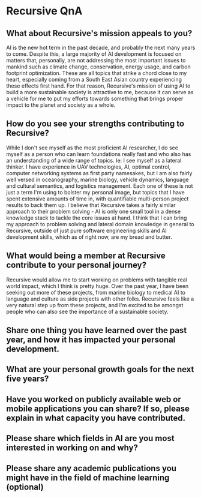 # Recursive QnA
## What about Recursive's mission appeals to you?

AI is the new hot term in the past decade, and probably the next many years to come.
Despite this, a large majority of AI development is focused on matters that, personally, are not addressing the most important issues to mankind such as climate change, conservation, energy usage, and carbon footprint optimization.
These are all topics that strike a chord close to my heart, especially coming from a South East Asian country experiencing these effects first hand.
For that reason, Recursive's mission of using AI to build a more sustainable society is attractive to me, because it can serve as a vehicle for me to put my efforts towards something that brings proper impact to the planet and society as a whole.

## How do you see your strengths contributing to Recursive?

While I don't see myself as the most proficient AI researcher, I do see myself as a person who can learn foundations really fast and who also has an understanding of a wide range of topics. Ie: I see myself as a lateral thinker.
I have experience in UAV technologies, AI, optimal control, computer networking systems as first party namesakes, but I am also fairly well versed in oceanography, marine biology, vehicle dynamics, language and cultural semantics, and logistics management.
Each one of these is not just a term I'm using to bolster my personal image, but topics that I have spent extensive amounts of time in, with quantifiable multi-person project results to back them up.
I believe that Recursive takes a fairly similar approach to their problem solving - AI is only one small tool in a dense knowledge stack to tackle the core issues at hand.
I think that I can bring my approach to problem solving and lateral domain knowledge in general to Recursive, outside of just pure software engineering skills and AI development skills, which as of right now, are my bread and butter.

## What would being a member at Recursive contribute to your personal journey?

Recursive would allow me to start working on problems with tangible real world impact, which I think is pretty huge. Over the past year, I have been seeking out more of these projects, from marine biology to medical AI to language and culture as side projects with other folks.
Recursive feels like a very natural step up from these projects, and I'm excited to be amongst people who can also see the importance of a sustainable society. 

## Share one thing you have learned over the past year, and how it has impacted your personal development.



## What are your personal growth goals for the next five years?
## Have you worked on publicly available web or mobile applications you can share? If so, please explain in what capacity you have contributed. 
## Please share which fields in AI are you most interested in working on and why?
## Please share any academic publications you might have in the field of machine learning (optional)